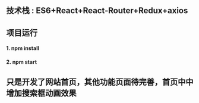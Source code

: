 
## 技术栈 : ES6+React+React-Router+Redux+axios 

## 项目运行 

#### 1. npm install 

#### 2. npm start 

## 只是开发了网站首页，其他功能页面待完善，首页中中增加搜索框动画效果





